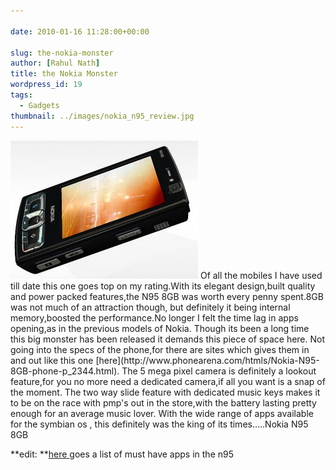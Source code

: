 ```yaml
---
  
date: 2010-01-16 11:28:00+00:00

slug: the-nokia-monster
author: [Rahul Nath]
title: the Nokia Monster
wordpress_id: 19
tags:
  - Gadgets
thumbnail: ../images/nokia_n95_review.jpg
---
```


<img class="left" alt="nokia n95 review" src="../images/nokia_n95_review.jpg" />
Of all the mobiles I have used till date this one goes top on my rating.With its elegant design,built quality and power packed features,the N95 8GB was worth every penny spent.8GB was not much of an attraction though, but definitely it being internal memory,boosted the performance.No longer I felt the time lag in apps opening,as in the previous models of Nokia.  
Though its been a long time this big monster has been released it demands this piece of space here.   
Not going into the specs of the phone,for there are sites which gives them in and out like this one [here](http://www.phonearena.com/htmls/Nokia-N95-8GB-phone-p_2344.html).  
The 5 mega pixel camera is definitely a lookout feature,for you no more need a dedicated camera,if all you want is a snap of the moment.  
The two way slide feature with dedicated music keys makes it to be on the race with pmp's out in the store,with the battery lasting pretty enough for an average music lover.  
With the wide range of apps available for the symbian os , this definitely was the king of its times.....Nokia N95 8GB  
  
**edit: **[here ](http://n95-download.xhost.ro/?p=4)goes a list of must have apps in the n95
